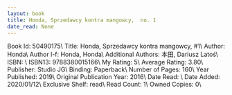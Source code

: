 ```yaml
---
layout: book
title: Honda, Sprzedawcy kontra mangowcy,  no. 1
date_read: None
---
```


Book Id: 50490175\ 
Title: Honda, Sprzedawcy kontra mangowcy, #1\ 
Author: Honda\ 
Author l-f: Honda, Honda\ 
Additional Authors: 本田, Dariusz Latoś\ 
ISBN: \ 
ISBN13: 9788380015166\ 
My Rating: 5\ 
Average Rating: 3.80\ 
Publisher: Studio JG\ 
Binding: Paperback\ 
Number of Pages: 160\ 
Year Published: 2019\ 
Original Publication Year: 2016\ 
Date Read: \ 
Date Added: 2020/01/12\ 
Exclusive Shelf: read\ 
Read Count: 1\ 
Owned Copies: 0\ 

